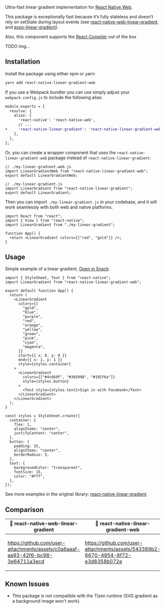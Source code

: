 Ultra-fast linear gradient implementation for [React Native Web](https://www.npmjs.com/package/react-native-web).

This package is exceptionally fast because it’s fully stateless and doesn’t rely on setState during layout events (see [react-native-web-linear-gradient](https://github.com/react-native-web-community/react-native-web-linear-gradient/blob/2d8db660960de6b1e39f77df4269d12bd3e9aaa0/src/index.js#L26-L29), and [expo-linear-gradient](https://github.com/expo/expo/blob/a469bf63617d00fcc9a8ffd6c50a484e66e777c8/packages/expo-linear-gradient/src/NativeLinearGradient.web.tsx#L37-L44)).

Also, this component supports the [React Compiler](https://react.dev/learn/react-compiler) out of the box

TODO img...

## Installation

Install the package using either npm or yarn:

```bash
yarn add react-native-linear-gradient-web
```

If you use a Webpack bundler you can use simply adjust your `webpack.config.js` to include the following alias:

```diff
module.exports = {
  resolve: {
    alias: {
      'react-native': 'react-native-web',
      // ...
+     'react-native-linear-gradient': 'react-native-linear-gradient-web',
    },
  },
};
```

Or, you can create a wrapper component that uses the `react-native-linear-gradient-web` package instead of `react-native-linear-gradient`:

```tsx
// ./my-linear-gradient.web.js
import LinearGradientWeb from "react-native-linear-gradient-web";
export default LinearGradientWeb;

// ./my-linear-gradient.js
import LinearGradient from "react-native-linear-gradient";
export default LinearGradient;
```

Then you can import `./my-linear-gradient.js` in your codebase, and it will work seamlessly with both web and native platforms.

```tsx
import React from "react";
import { View } from "react-native";
import LinearGradient from "./my-linear-gradient";

function App() {
  return <LinearGradient colors={["red", "gold"]} />;
}
```

## Usage

Simple example of a linear gradient, [Open in Snack](https://snack.expo.dev/@retyui/linear-gradient):

```tsx
import { StyleSheet, Text } from "react-native";
import LinearGradient from "react-native-linear-gradient-web";

export default function App() {
  return (
    <LinearGradient
      colors={[
        "gold",
        "blue",
        "purple",
        "red",
        "orange",
        "yellow",
        "green",
        "pink",
        "cyan",
        "magenta",
      ]}
      start={{ x: 0, y: 0 }}
      end={{ x: 1, y: 1 }}
      style={styles.container}
    >
      <LinearGradient
        colors={["#4c669f", "#3b5998", "#192f6a"]}
        style={styles.button}
      >
        <Text style={styles.text}>Sign in with Facebook</Text>
      </LinearGradient>
    </LinearGradient>
  );
}

const styles = StyleSheet.create({
  container: {
    flex: 1,
    alignItems: "center",
    justifyContent: "center",
  },
  button: {
    padding: 15,
    alignItems: "center",
    borderRadius: 5,
  },
  text: {
    backgroundColor: "transparent",
    fontSize: 15,
    color: "#fff",
  },
});
```

See more examples in the original library: [react-native-linear-gradient](https://github.com/react-native-linear-gradient/react-native-linear-gradient)

## Comparison

<table>
<thead>
<tr>
<th>🤔 react-native-web-linear-gradient</th>
<th>🚀 react-native-linear-gradient-web</th>
</tr>
</thead>
<tbody>
<tr>
<td>

https://github.com/user-attachments/assets/c0a6aaaf-aa93-42f6-bc98-3e64711a3ecd

</td>
<td>

https://github.com/user-attachments/assets/543389b2-6670-4954-8f72-e3d8358b072e

</td>
</tr>
</tbody>
</table>

## Known Issues

- This package is not compatible with the Tizen runtime (SVG gradient as a background image won't work).

